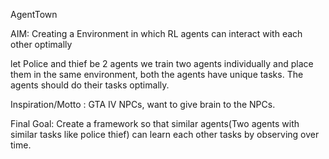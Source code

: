 AgentTown

AIM: Creating a Environment in which RL agents can interact with each other optimally

let Police and thief be 2 agents we train two agents individually and place them in the same environment, both the agents have unique tasks. The agents should do their tasks optimally.


Inspiration/Motto : GTA IV NPCs, want to give brain to the NPCs.

Final Goal: Create a framework so that similar agents(Two agents with similar tasks like police thief) can learn each other tasks by observing over time.